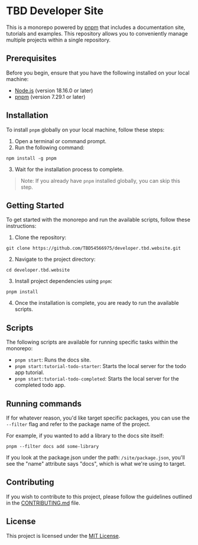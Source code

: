 # TBD Developer Site

This is a monorepo powered by [pnpm](https://pnpm.io/) that includes a documentation site, tutorials and examples. This repository allows you to conveniently manage multiple projects within a single repository.

## Prerequisites

Before you begin, ensure that you have the following installed on your local machine:

- [Node.js](https://nodejs.org/) (version 18.16.0 or later)
- [pnpm](https://pnpm.io/) (version 7.29.1 or later)

## Installation

To install `pnpm` globally on your local machine, follow these steps:

1. Open a terminal or command prompt.
2. Run the following command:

```shell
npm install -g pnpm
```

3. Wait for the installation process to complete.

> Note: If you already have `pnpm` installed globally, you can skip this step.

## Getting Started

To get started with the monorepo and run the available scripts, follow these instructions:

1. Clone the repository:

```shell
git clone https://github.com/TBD54566975/developer.tbd.website.git
```

2. Navigate to the project directory:

```shell
cd developer.tbd.website
```

3. Install project dependencies using `pnpm`:

```shell
pnpm install
```

4. Once the installation is complete, you are ready to run the available scripts.

## Scripts

The following scripts are available for running specific tasks within the monorepo:

- `pnpm start`: Runs the docs site.
- `pnpm start:tutorial-todo-starter`: Starts the local server for the todo app tutorial.
- `pnpm start:tutorial-todo-completed`: Starts the local server for the completed todo app.

## Running commands

If for whatever reason, you'd like target specific packages, you can use the `--filter` flag and refer to the package name of the project.

For example, if you wanted to add a library to the docs site itself:

`pnpm --filter docs add some-library`

If you look at the package.json under the path: `/site/package.json`, you'll see the "name" attribute says "docs", which is what we're using to target.

## Contributing

If you wish to contribute to this project, please follow the guidelines outlined in the [CONTRIBUTING.md](CONTRIBUTING.md) file.

## License

This project is licensed under the [MIT License](LICENSE).
